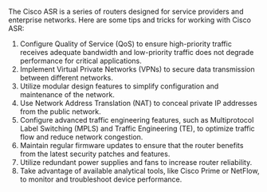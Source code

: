 The Cisco ASR is a series of routers designed for service providers and enterprise networks. Here are some tips and tricks for working with Cisco ASR: 

1. Configure Quality of Service (QoS) to ensure high-priority traffic receives adequate bandwidth and low-priority traffic does not degrade performance for critical applications. 
2. Implement Virtual Private Networks (VPNs) to secure data transmission between different networks. 
3. Utilize modular design features to simplify configuration and maintenance of the network. 
4. Use Network Address Translation (NAT) to conceal private IP addresses from the public network. 
5. Configure advanced traffic engineering features, such as Multiprotocol Label Switching (MPLS) and Traffic Engineering (TE), to optimize traffic flow and reduce network congestion. 
6. Maintain regular firmware updates to ensure that the router benefits from the latest security patches and features. 
7. Utilize redundant power supplies and fans to increase router reliability. 
8. Take advantage of available analytical tools, like Cisco Prime or NetFlow, to monitor and troubleshoot device performance.
